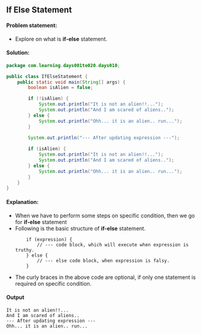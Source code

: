 If Else Statement
--

#### Problem statement:
- Explore on what is **if-else** statement.

#### Solution:
```java
package com.learning.days001to020.days010;

public class IfElseStatement {
    public static void main(String[] args) {
        boolean isAlien = false;

        if (!isAlien) {
            System.out.println("It is not an alien!!...");
            System.out.println("And I am scared of aliens..");
        } else {
            System.out.println("Ohh... it is an alien.. run...");
        }
        
        System.out.println("--- After updating expression ---");

        if (isAlien) {
            System.out.println("It is not an alien!!...");
            System.out.println("And I am scared of aliens..");
        } else {
            System.out.println("Ohh... it is an alien.. run...");
        }
    }
}

```

#### Explanation:

- When we have to perform some steps on specific condition, then we go for **if-else** statement
- Following is the basic structure of **if-else** statement.
    ```
        if (expression) {
            // --- code block, which will execute when expression is truthy.
        } else {
            // --- else code block, when expression is falsy.
        }
    ```
- The curly braces in the above code are optional, if only one statement is required on specific condition.

  
 #### Output
 ```    
It is not an alien!!...
And I am scared of aliens..
--- After updating expression ---
Ohh... it is an alien.. run...
```